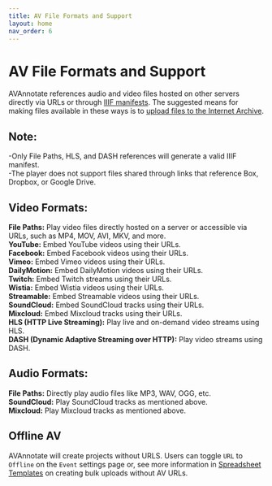 ```yaml
---
title: AV File Formats and Support
layout: home
nav_order: 6
---
```


# AV File Formats and Support

AVAnnotate references audio and video files hosted on other servers directly via URLs or through [IIIF manifests](iiif.md). The suggested means for making files available in these ways is to [upload files to the Internet Archive](https://help.archive.org/help/uploading-a-basic-guide/). 

## Note: 
-Only File Paths, HLS, and DASH references will generate a valid IIIF manifest.  <br>
-The player does not support files shared through links that reference Box, Dropbox, or Google Drive.

## Video Formats:
**File Paths:** Play video files directly hosted on a server or accessible via URLs, such as MP4, MOV, AVI, MKV, and more.  <br>
**YouTube:** Embed YouTube videos using their URLs.  <br>
**Facebook:** Embed Facebook videos using their URLs.  <br>
**Vimeo:** Embed Vimeo videos using their URLs.  <br>
**DailyMotion:** Embed DailyMotion videos using their URLs.  <br>
**Twitch:** Embed Twitch streams using their URLs.  <br>
**Wistia:** Embed Wistia videos using their URLs.  <br>
**Streamable:** Embed Streamable videos using their URLs.  <br>
**SoundCloud:** Embed SoundCloud tracks using their URLs.  <br>
**Mixcloud:** Embed Mixcloud tracks using their URLs.  <br>
**HLS (HTTP Live Streaming):** Play live and on-demand video streams using HLS.  <br>
**DASH (Dynamic Adaptive Streaming over HTTP):** Play video streams using DASH.  <br>

## Audio Formats:
**File Paths:** Directly play audio files like MP3, WAV, OGG, etc.  <br>
**SoundCloud:** Play SoundCloud tracks as mentioned above.  <br>
**Mixcloud:** Play Mixcloud tracks as mentioned above.  <br>

## Offline AV
AVAnnotate will create projects without URLS. Users can toggle `URL` to `Offline` on the `Event` settings page or, see more information in [Spreadsheet Templates](templates.md) on creating bulk uploads without AV URLs.

